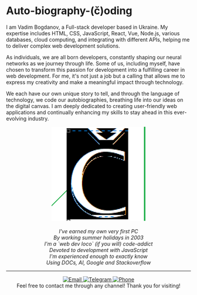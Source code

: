 <a name="top"></a>
# Auto-biography-(č)oding  

I am Vadim Bogdanov, a Full-stack developer based in Ukraine. My expertise includes HTML, CSS, JavaScript, React, Vue, Node.js, various databases, cloud computing, and integrating with different APIs, helping me to deliver complex web development solutions.
  
As individuals, we are all born developers, constantly shaping our neural networks as we journey through life. Some of us, including myself, have chosen to transform this passion for development into a fulfilling career in web development. For me, it's not just a job but a calling that allows me to express my creativity and make a meaningful impact through technology.
  
We each have our own unique story to tell, and through the language of technology, we code our autobiographies, breathing life into our ideas on the digital canvas. I am deeply dedicated to creating user-friendly web applications and continually enhancing my skills to stay ahead in this ever-evolving industry.

<p align="center">
  <a href="https://8ogdanovv.github.io"><img src="https://github.com/8ogdanovv/8ogdanovv.github.io/blob/main/public/logo.png" alt="auto-biography-coding sign" /></a><br />
  <br />
  <i>I've earned my own very first PC</i><br />  
  <i>By working summer holidays in 2003</i><br />  
  <i>I'm a `web dev loco` (if you will) code-addict</i><br />  
  <i>Devoted to development with JavaScript</i><br />  
  <i>I'm experienced enough to exactly know</i><br />  
  <i>Using DOCs, AI, Google and Stackoverflow</i><br />  
</p>

<hr />
<p align="center">
  <a href="mailto:8ogdanow@gmail.com">
    <img src="https://img.shields.io/badge/Email-8ogdanovv%40gmail.com-green" alt="Email">
  </a>
  <a href="https://t.me/8ogdanovv">
    <img src="https://img.shields.io/badge/Telegram-8ogdanovv-green" alt="Telegram">
  </a>
  <a href="tel:+380505444199">
    <img src="https://img.shields.io/badge/Phone-%2B380505444199-green" alt="Phone">
  </a>
  <br />
  Feel free to contact me through any channel! Thank you for visiting!  
</p>
